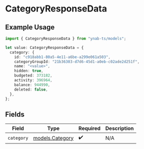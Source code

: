 # CategoryResponseData

## Example Usage

```typescript
import { CategoryResponseData } from "ynab-ts/models";

let value: CategoryResponseData = {
  category: {
    id: "c918abb1-80a5-4e11-a6be-a299e061a503",
    categoryGroupId: "21b36303-d7d6-45d1-a0eb-c02ade2d251f",
    name: "<value>",
    hidden: true,
    budgeted: 373182,
    activity: 396964,
    balance: 944990,
    deleted: false,
  },
};
```

## Fields

| Field                                    | Type                                     | Required                                 | Description                              |
| ---------------------------------------- | ---------------------------------------- | ---------------------------------------- | ---------------------------------------- |
| `category`                               | [models.Category](../models/category.md) | :heavy_check_mark:                       | N/A                                      |